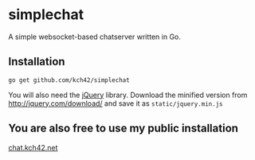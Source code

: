 # simplechat

A simple websocket-based chatserver written in Go.

## Installation

`go get github.com/kch42/simplechat`

You will also need the [jQuery](http://jquery.com) library. Download the minified version from <http://jquery.com/download/> and save it as `static/jquery.min.js`

## You are also free to use my public installation

[chat.kch42.net](http://chat.kch42.net)
